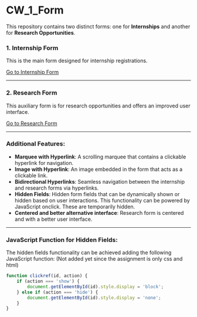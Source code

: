 # CW_1_Form

This repository contains two distinct forms: one for **Internships** and another for **Research Opportunities**.

### 1. **Internship Form**
This is the main form designed for internship registrations.

[Go to Internship Form](form_internship.html)

---

### 2. **Research Form**
This auxiliary form is for research opportunities and offers an improved user interface.

[Go to Research Form](form_research.html)

---

### Additional Features:
- **Marquee with Hyperlink**: A scrolling marquee that contains a clickable hyperlink for navigation.
- **Image with Hyperlink**: An image embedded in the form that acts as a clickable link.
- **Bidirectional Hyperlinks**: Seamless navigation between the internship and research forms via hyperlinks.
- **Hidden Fields**: Hidden form fields that can be dynamically shown or hidden based on user interactions. This functionality can be powered by JavaScript onclick. These are temporarily hidden.
- **Centered and better alternative interface**: Research form is centered and with a better user interface.

---

### JavaScript Function for Hidden Fields:
The hidden fields functionality can be achieved adding the following JavaScript function: (Not added yet since the assignment is only css and html)

```javascript
function clickref(id, action) {
    if (action === 'show') {
        document.getElementById(id).style.display = 'block';
    } else if (action === 'hide') {
        document.getElementById(id).style.display = 'none';
    }
}
